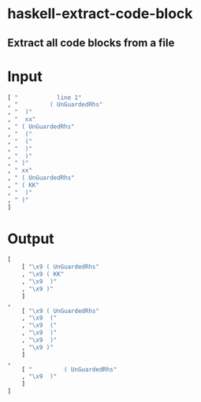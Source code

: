 # haskell-extract-code-block
## Extract all code blocks from a file

# Input

``` haskell
[ "           line 1"
, "         ( UnGuardedRhs"
, "  )"
, "  xx"
, " ( UnGuardedRhs"
, "  ("
, "  ("
, "  )"
, "  )"
, " )"
, " xx"
, " ( UnGuardedRhs"
, " ( KK"
, "  )"
, " )"
]
```
# Output
``` haskell
[
    [ "\x9 ( UnGuardedRhs"
    , "\x9 ( KK"
    , "\x9  )"
    , "\x9 )"
    ]
,
    [ "\x9 ( UnGuardedRhs"
    , "\x9  ("
    , "\x9  ("
    , "\x9  )"
    , "\x9  )"
    , "\x9 )"
    ]
,
    [ "         ( UnGuardedRhs"
    , "\x9  )"
    ]
]
```
